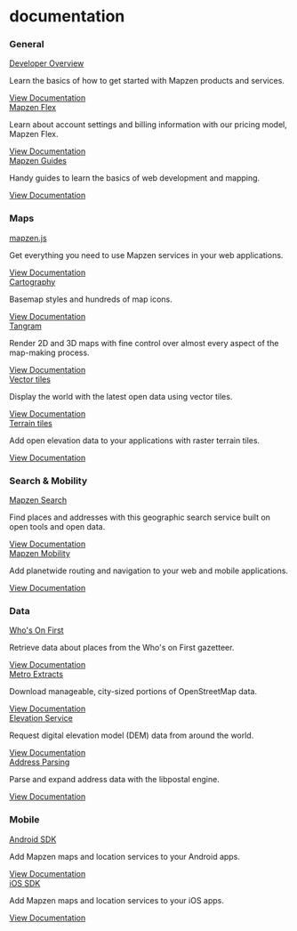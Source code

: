 <div class="container" id="content">
	<div class="row headroom-large footroom-large">
		<div class="col-xs-12 text-center">
			<h1 class="red-text">
				documentation
			</h1>
		</div>
	</div>
	<div class="row">
		<div class="col-xs-12 footroom-large">
			<h3 class="category-title">
				General
			</h3>
			<div class="category-info-container first">
				<div class="category-info">
					<a class="docs-title" href="overview/">Developer Overview</a>
					<p class="excerpt">
						Learn the basics of how to get started with Mapzen products and services.
					</p>
				</div>
				<div class="read-more">
					<a class="btn btn-default btn-transparent" href="overview/"> View Documentation </a>
				</div>
			</div>
			<div class="category-info-container">
				<div class="category-info">
					<a class="docs-title" href="/">Mapzen Flex</a>
					<p class="excerpt">
						Learn about account settings and billing information with our pricing model, Mapzen Flex.
					</p>
				</div>
				<div class="read-more">
					<a class="btn btn-default btn-transparent" href="/"> View Documentation </a>
				</div>
			</div>
			<div class="category-info-container">
				<div class="category-info">
					<a class="docs-title" href="/">Mapzen Guides</a>
					<p class="excerpt">
						Handy guides to learn the basics of web development and mapping.
					</p>
				</div>
				<div class="read-more">
					<a class="btn btn-default btn-transparent" href="/"> View Documentation </a>
				</div>
			</div>
		</div>
	</div>
	<!-- <div class="row">
		<div class="col-xs-12 text-center headroom-extra-large footroom-large">
			<img class="red-compass" src="https://mapzen.com/common/styleguide/images/divider/compass-red.png">
		</div>
	</div>
	<div class="cta-container footroom-large">
		<div class="cta-text">
			<div class="hidden-xs col-sm-2">
				<img width="50px" src="https://mapzen.com/common/styleguide/images/key.svg">
			</div>
			<div class="col-xs-12 col-sm-10">
				Get started with Mapzen services.
				<p class="cta-paragraph">
					Learn how to sign up for a Mapzen Flex account, get an API key, and set up billing information to start working with our products in minutes.
				</p>
			</div>
		</div>
		<div class="cta-btn">
			<a href="overview" class="btn btn-mapzen">Get started</a>
		</div>
	</div> -->
	<div class="row">
		<div class="col-xs-12 footroom-large">
			<h3 class="category-title">
				Maps
			</h3>
			<div class="category-info-container first">
				<div class="category-info">
					<a class="docs-title" href="mapzen-js/">mapzen.js</a>
					<p class="excerpt">
						Get everything you need to use Mapzen services in your web applications.
					</p>
				</div>
				<div class="read-more">
					<a class="btn btn-default btn-transparent" href="mapzen-js/"> View Documentation </a>
				</div>
			</div>
			<div class="category-info-container">
				<div class="category-info">
					<a class="docs-title" href="cartography/">Cartography</a>
					<p class="excerpt">
						Basemap styles and hundreds of map icons.
					</p>
				</div>
				<div class="read-more">
					<a class="btn btn-default btn-transparent" href="cartography/"> View Documentation </a>
				</div>
			</div>
			<div class="category-info-container">
				<div class="category-info">
					<a class="docs-title" href="tangram/">Tangram</a>
					<p class="excerpt">
						Render 2D and 3D maps with fine control over almost every aspect of the map-making process.
					</p>
				</div>
				<div class="read-more">
					<a class="btn btn-default btn-transparent" href="tangram/"> View Documentation </a>
				</div>
			</div>
			<div class="category-info-container">
				<div class="category-info">
					<a class="docs-title" href="vector-tiles/">Vector tiles</a>
					<p class="excerpt">
						Display the world with the latest open data using vector tiles.
					</p>
				</div>
				<div class="read-more">
					<a class="btn btn-default btn-transparent" href="vector-tiles/"> View Documentation </a>
				</div>
			</div>
			<div class="category-info-container">
				<div class="category-info">
					<a class="docs-title" href="terrain-tiles/">Terrain tiles</a>
					<p class="excerpt">
						Add open elevation data to your applications with raster terrain tiles.
					</p>
				</div>
				<div class="read-more">
					<a class="btn btn-default btn-transparent" href="terrain-tiles/"> View Documentation </a>
				</div>
			</div>
		</div>
		<div class="col-xs-12 footroom-large">
			<h3 class="category-title">
				Search & Mobility
			</h3>
			<div class="category-info-container first">
				<div class="category-info">
					<a class="docs-title" href="search/">Mapzen Search</a>
					<p class="excerpt">
						Find places and addresses with this geographic search service built on open tools and open data.
					</p>
				</div>
				<div class="read-more">
					<a class="btn btn-default btn-transparent" href="search/"> View Documentation </a>
				</div>
			</div>
			<div class="category-info-container">
				<div class="category-info">
					<a class="docs-title" href="mobility/">Mapzen Mobility</a>
					<p class="excerpt">
						Add planetwide routing and navigation to your web and mobile applications.
					</p>
				</div>
				<div class="read-more">
					<a class="btn btn-default btn-transparent" href="mobility/"> View Documentation </a>
				</div>
			</div>
		</div>
		<div class="col-xs-12 footroom-large">
			<h3 class="category-title">
				Data
			</h3>
			<div class="category-info-container first">
				<div class="category-info">
					<a class="docs-title" href="wof/">Who's On First</a>
					<p class="excerpt">
						Retrieve data about places from the Who's on First gazetteer.
					</p>
				</div>
				<div class="read-more">
					<a class="btn btn-default btn-transparent" href="wof/"> View Documentation </a>
				</div>
			</div>
			<div class="category-info-container">
				<div class="category-info">
					<a class="docs-title" href="metro-extracts/">Metro Extracts</a>
					<p class="excerpt">
						Download manageable, city-sized portions of OpenStreetMap data.
					</p>
				</div>
				<div class="read-more">
					<a class="btn btn-default btn-transparent" href="metro-extracts/"> View Documentation </a>
				</div>
			</div>
			<div class="category-info-container">
				<div class="category-info">
					<a class="docs-title" href="elevation/">Elevation Service</a>
					<p class="excerpt">
						Request digital elevation model (DEM) data from around the world.
					</p>
				</div>
				<div class="read-more">
					<a class="btn btn-default btn-transparent" href="elevation/"> View Documentation </a>
				</div>
			</div>
			<div class="category-info-container">
				<div class="category-info">
					<a class="docs-title" href="libpostal/">Address Parsing</a>
					<p class="excerpt">
						Parse and expand address data with the libpostal engine.
					</p>
				</div>
				<div class="read-more">
					<a class="btn btn-default btn-transparent" href="libpostal/"> View Documentation </a>
				</div>
			</div>
		</div>
		<div class="col-xs-12 footroom-large">
			<h3 class="category-title">
				Mobile
			</h3>
			<div class="category-info-container first">
				<div class="category-info">
					<a class="docs-title" href="android/">Android SDK</a>
					<p class="excerpt">
						Add Mapzen maps and location services to your Android apps.
					</p>
				</div>
				<div class="read-more">
					<a class="btn btn-default btn-transparent" href="android/"> View Documentation </a>
				</div>
			</div>
				<div class="category-info-container">
					<div class="category-info">
						<a class="docs-title" href="ios/">iOS SDK</a>
						<p class="excerpt">
							Add Mapzen maps and location services to your iOS apps.
						</p>
					</div>
					<div class="read-more">
						<a class="btn btn-default btn-transparent" href="ios/"> View Documentation </a>
					</div>
				</div>
			</div>
		</div>
	</div>
</div>
